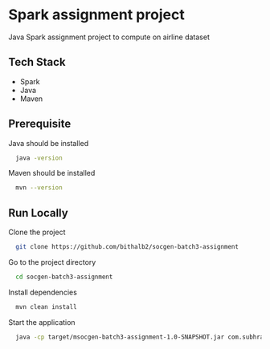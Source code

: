 
# Spark assignment project

Java Spark assignment project to compute on airline dataset


## Tech Stack

- Spark
- Java
- Maven


## Prerequisite

Java should be installed

```bash
  java -version
```

Maven should be installed
```bash
  mvn --version
```
    
## Run Locally

Clone the project

```bash
  git clone https://github.com/bithalb2/socgen-batch3-assignment
```

Go to the project directory

```bash
  cd socgen-batch3-assignment
```

Install dependencies

```bash
  mvn clean install
```

Start the application

```bash
  java -cp target/msocgen-batch3-assignment-1.0-SNAPSHOT.jar com.subhra.App
```

